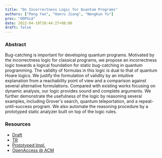 ```yaml
---
title: "On Incorrectness Logic for Quantum Programs"
authors: ["Peng Yan", "Hanru Jiang", "Nengkun Yu"]
proc: "OOPSLA"
date: 2022-04-10T10:44:27+08:00
draft: false
---
```


### Abstract

Bug-catching is important for developing quantum programs. Motivated by the incorrectness logic for classical programs, we propose an incorrectness logic towards a logical foundation for static bug-catching in quantum programming. The validity of formulas in this logic is dual to that of quantum Hoare logics. We justify the formulation of validity by an intuitive explanation from a reachability point of view and a comparison against several alternative formulations. Compared with existing works focusing on dynamic analysis, our logic provides sound and complete arguments. We further demonstrate the usefulness of the logic by reasoning several examples, including Grover's search, quantum teleportation, and a repeat-until-success program. We also automate the reasoning procedure by a prototyped static analyzer built on top of the logic rules.

### Resources

* [Draft](/publications/ilq/ilq-draft.pdf) 
* [TR](/publications/ilq/ilqTR.pdf)
* [Prototyped Impl.](https://github.com/hrjiang/ilq-impl)
* [OpenAccess @ ACM](https://doi.org/10.1145/3527316)